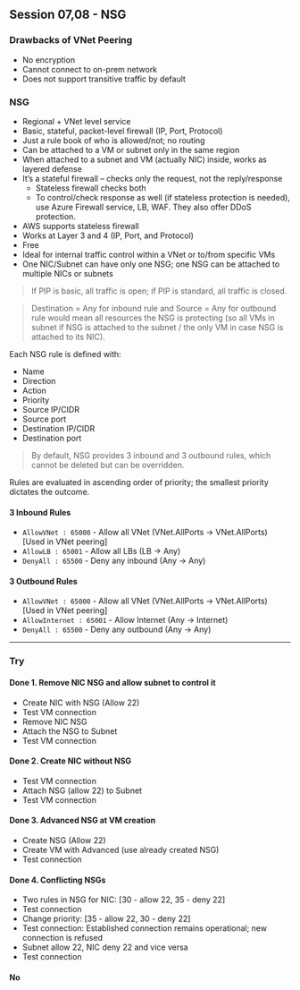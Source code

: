 ## Session 07,08 - NSG

### Drawbacks of VNet Peering
- No encryption  
- Cannot connect to on-prem network  
- Does not support transitive traffic by default  

### NSG
- Regional + VNet level service  
- Basic, stateful, packet-level firewall (IP, Port, Protocol)  
- Just a rule book of who is allowed/not; no routing  
- Can be attached to a VM or subnet only in the same region  
- When attached to a subnet and VM (actually NIC) inside, works as layered defense  
- It’s a stateful firewall – checks only the request, not the reply/response  
  - Stateless firewall checks both  
  - To control/check response as well (if stateless protection is needed), use Azure Firewall service, LB, WAF. They also offer DDoS protection.  
- AWS supports stateless firewall  
- Works at Layer 3 and 4 (IP, Port, and Protocol)  
- Free  
- Ideal for internal traffic control within a VNet or to/from specific VMs  
- One NIC/Subnet can have only one NSG; one NSG can be attached to multiple NICs or subnets  

> If PIP is basic, all traffic is open; if PIP is standard, all traffic is closed.

> Destination = Any for inbound rule and Source = Any for outbound rule would mean all resources the NSG is protecting (so all VMs in subnet if NSG is attached to the subnet / the only VM in case NSG is attached to its NIC).

Each NSG rule is defined with:
- Name  
- Direction  
- Action  
- Priority  
- Source IP/CIDR  
- Source port  
- Destination IP/CIDR  
- Destination port  

> By default, NSG provides 3 inbound and 3 outbound rules, which cannot be deleted but can be overridden.

Rules are evaluated in ascending order of priority; the smallest priority dictates the outcome.

#### 3 Inbound Rules
- `AllowVNet : 65000` - Allow all VNet (VNet.AllPorts → VNet.AllPorts) [Used in VNet peering]  
- `AllowLB : 65001` - Allow all LBs (LB → Any)  
- `DenyAll : 65500` - Deny any inbound (Any → Any)  

#### 3 Outbound Rules
- `AllowVNet : 65000` - Allow all VNet (VNet.AllPorts → VNet.AllPorts) [Used in VNet peering]  
- `AllowInternet : 65001` - Allow Internet (Any → Internet)  
- `DenyAll : 65500` - Deny any outbound (Any → Any)  

---

### Try

#### Done 1. Remove NIC NSG and allow subnet to control it
- Create NIC with NSG (Allow 22)  
- Test VM connection  
- Remove NIC NSG  
- Attach the NSG to Subnet  
- Test VM connection  

#### Done 2. Create NIC without NSG
- Test VM connection  
- Attach NSG (allow 22) to Subnet  
- Test VM connection  

#### Done 3. Advanced NSG at VM creation
- Create NSG (Allow 22)  
- Create VM with Advanced (use already created NSG)  
- Test connection  

#### Done 4. Conflicting NSGs
- Two rules in NSG for NIC: [30 - allow 22, 35 - deny 22]  
- Test connection  
- Change priority: [35 - allow 22, 30 - deny 22]  
- Test connection: Established connection remains operational; new connection is refused  
- Subnet allow 22, NIC deny 22 and vice versa  
- Test connection  

#### No
